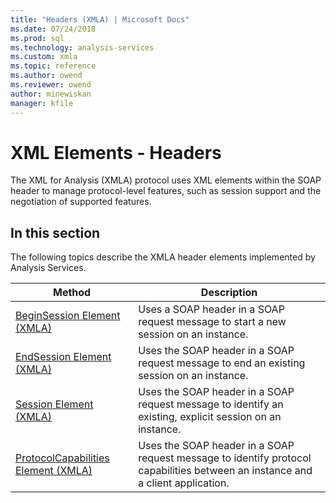 ```yaml
---
title: "Headers (XMLA) | Microsoft Docs"
ms.date: 07/24/2018
ms.prod: sql
ms.technology: analysis-services
ms.custom: xmla
ms.topic: reference
ms.author: owend
ms.reviewer: owend
author: minewiskan
manager: kfile
---
```

# XML Elements - Headers

  The XML for Analysis (XMLA) protocol uses XML elements within the SOAP header to manage protocol-level features, such as session support and the negotiation of supported features.  
  
## In this section  
 The following topics describe the XMLA header elements implemented by Analysis Services.  
  
|Method|Description|  
|------------|-----------------|  
|[BeginSession Element &#40;XMLA&#41;](../xml-elements-headers/beginsession-element-xmla.md)|Uses a SOAP header in a SOAP request message to start a new session on an instance.|  
|[EndSession Element &#40;XMLA&#41;](../xml-elements-headers/endsession-element-xmla.md)|Uses the SOAP header in a SOAP request message to end an existing session on an instance.|  
|[Session Element &#40;XMLA&#41;](../xml-elements-headers/session-element-xmla.md)|Uses the SOAP header in a SOAP request message to identify an existing, explicit session on an instance.|  
|[ProtocolCapabilities Element &#40;XMLA&#41;](../xml-elements-headers/protocolcapabilities-element-xmla.md)|Uses the SOAP header in a SOAP request message to identify protocol capabilities between an instance and a client application.| 